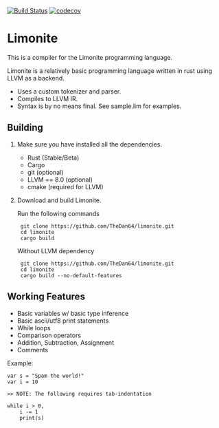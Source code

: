 [![Build Status](https://travis-ci.org/TheDan64/limonite.svg?branch=master)](https://travis-ci.org/TheDan64/limonite)
[![codecov](https://codecov.io/gh/TheDan64/limonite/branch/master/graph/badge.svg)](https://codecov.io/gh/TheDan64/limonite)

Limonite
========

This is a compiler for the Limonite programming language.

Limonite is a relatively basic programming language written in rust using LLVM as a backend.

* Uses a custom tokenizer and parser.
* Compiles to LLVM IR.
* Syntax is by no means final. See sample.lim for examples.

## Building
1. Make sure you have installed all the dependencies.
    * Rust (Stable/Beta)
    * Cargo
    * git (optional)
    * LLVM == 8.0 (optional)
    * cmake (required for LLVM)

2. Download and build Limonite.

    Run the following commands

        git clone https://github.com/TheDan64/limonite.git
        cd limonite
        cargo build

    Without LLVM dependency

        git clone https://github.com/TheDan64/limonite.git
        cd limonite
        cargo build --no-default-features

## Working Features
* Basic variables w/ basic type inference
* Basic ascii/utf8 print statements
* While loops
* Comparison operators
* Addition, Subtraction, Assignment
* Comments

Example:

```
var s = "Spam the world!"
var i = 10

>> NOTE: The following requires tab-indentation

while i > 0,
    i -= 1
    print(s)
```
